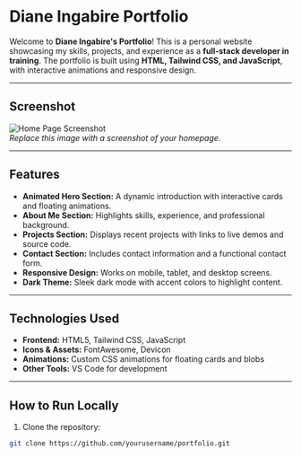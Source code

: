 # Diane Ingabire Portfolio

Welcome to **Diane Ingabire's Portfolio**! This is a personal website showcasing my skills, projects, and experience as a **full-stack developer in training**. The portfolio is built using **HTML, Tailwind CSS, and JavaScript**, with interactive animations and responsive design.

---

##  Screenshot

![Home Page Screenshot](./assets/image.pngpng)  
*Replace this image with a screenshot of your homepage.*

---

##  Features

- **Animated Hero Section:** A dynamic introduction with interactive cards and floating animations.
- **About Me Section:** Highlights skills, experience, and professional background.
- **Projects Section:** Displays recent projects with links to live demos and source code.
- **Contact Section:** Includes contact information and a functional contact form.
- **Responsive Design:** Works on mobile, tablet, and desktop screens.
- **Dark Theme:** Sleek dark mode with accent colors to highlight content.

---

##  Technologies Used

- **Frontend:** HTML5, Tailwind CSS, JavaScript
- **Icons & Assets:** FontAwesome, Devicon
- **Animations:** Custom CSS animations for floating cards and blobs
- **Other Tools:** VS Code for development

---

##  How to Run Locally

1. Clone the repository:

```bash
git clone https://github.com/yourusername/portfolio.git


